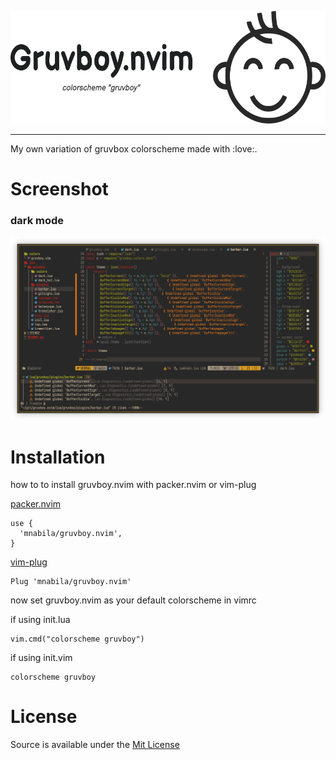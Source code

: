![gruvboy images](./assets/header.png)

<hr>

My own variation of gruvbox colorscheme made with :love:.

# Screenshot

### dark mode

![dark mode](./assets/dark-mode.png)

# Installation

how to to install gruvboy.nvim with packer.nvim or vim-plug

[packer.nvim](https://github.com/wbthomason/packer.nvim)

```
use {
  'mnabila/gruvboy.nvim',
}

```

[vim-plug](https://github.com/junegunn/vim-plug)

```
Plug 'mnabila/gruvboy.nvim'
```

now set gruvboy.nvim as your default colorscheme in vimrc

if using init.lua

```
vim.cmd("colorscheme gruvboy")
```

if using init.vim

```
colorscheme gruvboy
```

# License

Source is available under the [Mit License](https://github.com/mnabila/gruvboy.nvim/blob/main/LICENSE)
